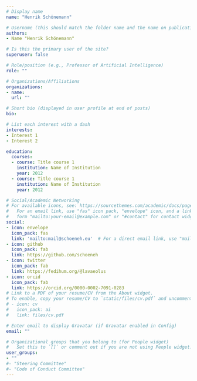 ```yaml
---
# Display name
name: "Henrik Schönemann"

# Username (this should match the folder name and the name on publications)
authors:
- Name "Henrik Schönemann"

# Is this the primary user of the site?
superuser: false

# Role/position (e.g., Professor of Artificial Intelligence)
role: ""

# Organizations/Affiliations
organizations:
- name: 
  url: ""

# Short bio (displayed in user profile at end of posts)
bio: 

# List each interest with a dash
interests:
- Interest 1
- Interest 2

education:
  courses:
  - course: Title course 1
    institution: Name of Institution
    year: 2012
  - course: Title course 1
    institution: Name of Institution
    year: 2012

# Social/Academic Networking
# For available icons, see: https://sourcethemes.com/academic/docs/page-builder/#icons
#   For an email link, use "fas" icon pack, "envelope" icon, and a link in the
#   form "mailto:your-email@example.com" or "#contact" for contact widget.
social:
- icon: envelope
  icon_pack: fas
  link: 'mailto:mail@schoeneh.eu'  # For a direct email link, use "mailto:test@example.org".
- icon: github
  icon_pack: fab
  link: https://github.com/schoeneh
- icon: twitter
  icon_pack: fab
  link: https://fedihum.org/@lavaeolus
- icon: orcid
  icon_pack: fab
  link: https://orcid.org/0000-0002-7091-0283
# Link to a PDF of your resume/CV from the About widget.
# To enable, copy your resume/CV to `static/files/cv.pdf` and uncomment the lines below.
# - icon: cv
#   icon_pack: ai
#   link: files/cv.pdf

# Enter email to display Gravatar (if Gravatar enabled in Config)
email: ""

# Organizational groups that you belong to (for People widget)
#   Set this to `[]` or comment out if you are not using People widget.
user_groups:
- ""
#- "Steering Committee"
#- "Code of Conduct Committee"
---
```


